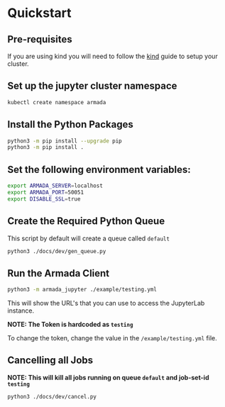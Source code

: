# Quickstart

## Pre-requisites

If you are using kind you will need to follow the [kind](./docs/kind.md) guide to setup your cluster.

## Set up the jupyter cluster namespace

```bash
kubectl create namespace armada
```

## Install the Python Packages

```bash
python3 -m pip install --upgrade pip
python3 -m pip install .
```

## Set the following environment variables:

```bash
export ARMADA_SERVER=localhost
export ARMADA_PORT=50051
export DISABLE_SSL=true
```

## Create the Required Python Queue

This script by default will create a queue called `default`

```bash
python3 ./docs/dev/gen_queue.py
```

## Run the Armada Client

```bash
python3 -m armada_jupyter ./example/testing.yml
```

This will show the URL's that you can use to access the JupyterLab instance.

**NOTE: The Token is hardcoded as `testing`**

To change the token, change the value in the `/example/testing.yml` file.

## Cancelling all Jobs

**NOTE: This will kill all jobs running on queue `default` and job-set-id `testing`**

```
python3 ./docs/dev/cancel.py
```